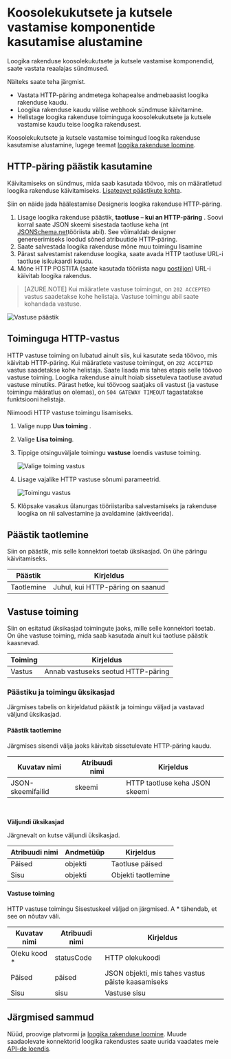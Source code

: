 <properties
    pageTitle="Kasutage koosolekukutsete ja kutsele vastamise toimingud | Microsoft Azure'i"
    description="Koosolekukutsete ja kutsele vastamise päästik ja toimingu Azure loogika rakenduse ülevaade"
    services=""
    documentationCenter=""
    authors="jeffhollan"
    manager="erikre"
    editor=""
    tags="connectors"/>

<tags
   ms.service="logic-apps"
   ms.devlang="na"
   ms.topic="article"
   ms.tgt_pltfrm="na"
   ms.workload="na"
   ms.date="07/18/2016"
   ms.author="jehollan"/>

# <a name="get-started-with-the-request-and-response-components"></a>Koosolekukutsete ja kutsele vastamise komponentide kasutamise alustamine

Loogika rakenduse koosolekukutsete ja kutsele vastamise komponendid, saate vastata reaalajas sündmused.

Näiteks saate teha järgmist.

- Vastata HTTP-päring andmetega kohapealse andmebaasist loogika rakenduse kaudu.
- Loogika rakenduse kaudu välise webhook sündmuse käivitamine.
- Helistage loogika rakenduse toiminguga koosolekukutsete ja kutsele vastamise kaudu teise loogika rakendusest.

Koosolekukutsete ja kutsele vastamise toimingud loogika rakenduse kasutamise alustamine, lugege teemat [loogika rakenduse loomine](../app-service-logic/app-service-logic-create-a-logic-app.md).

## <a name="use-the-http-request-trigger"></a>HTTP-päring päästik kasutamine

Käivitamiseks on sündmus, mida saab kasutada töövoo, mis on määratletud loogika rakenduse käivitamiseks. [Lisateavet päästikute kohta](connectors-overview.md).

Siin on näide jada häälestamise Designeris loogika rakenduse HTTP-päring.

1. Lisage loogika rakenduse päästik, **taotluse – kui an HTTP-päring** . Soovi korral saate JSON skeemi sisestada taotluse keha (nt [JSONSchema.net](http://jsonschema.net)tööriista abil). See võimaldab designer genereerimiseks loodud sõned atribuutide HTTP-päring.
2. Saate salvestada loogika rakenduse mõne muu toimingu lisamine
3. Pärast salvestamist rakenduse loogika, saate avada HTTP taotluse URL-i taotluse isikukaardi kaudu.
4. Mõne HTTP POSTITA (saate kasutada tööriista nagu [postiljon](https://www.getpostman.com/)) URL-i käivitab loogika rakendus.

>[AZURE.NOTE] Kui määratlete vastuse toimingut, on `202 ACCEPTED` vastus saadetakse kohe helistaja. Vastuse toimingu abil saate kohandada vastuse.

![Vastuse päästik](./media/connectors-native-reqres/using-trigger.png)

## <a name="use-the-http-response-action"></a>Toiminguga HTTP-vastus

HTTP vastuse toiming on lubatud ainult siis, kui kasutate seda töövoo, mis käivitab HTTP-päring. Kui määratlete vastuse toimingut, on `202 ACCEPTED` vastus saadetakse kohe helistaja.  Saate lisada mis tahes etapis selle töövoo vastuse toiming. Loogika rakenduse ainult hoiab sissetuleva taotluse avatud vastuse minutiks.  Pärast hetke, kui töövoog saatjaks oli vastust (ja vastuse toimingu määratlus on olemas), on `504 GATEWAY TIMEOUT` tagastatakse funktsiooni helistaja.

Niimoodi HTTP vastuse toimingu lisamiseks.

1. Valige nupp **Uus toiming** .
2. Valige **Lisa toiming**.
3. Tippige otsinguväljale toimingu **vastuse** loendis vastuse toiming.

    ![Valige toiming vastus](./media/connectors-native-reqres/using-action-1.png)

4. Lisage vajalike HTTP vastuse sõnumi parameetrid.

    ![Toimingu vastus](./media/connectors-native-reqres/using-action-2.png)

5. Klõpsake vasakus ülanurgas tööriistariba salvestamiseks ja rakenduse loogika on nii salvestamine ja avaldamine (aktiveerida).

## <a name="request-trigger"></a>Päästik taotlemine

Siin on päästik, mis selle konnektori toetab üksikasjad. On ühe päringu käivitamiseks.

|Päästik|Kirjeldus|
|---|---|
|Taotlemine|Juhul, kui HTTP-päring on saanud|

## <a name="response-action"></a>Vastuse toiming

Siin on esitatud üksikasjad toimingute jaoks, mille selle konnektori toetab. On ühe vastuse toiming, mida saab kasutada ainult kui taotluse päästik kaasnevad.

|Toiming|Kirjeldus|
|---|---|
|Vastus|Annab vastuseks seotud HTTP-päring|

### <a name="trigger-and-action-details"></a>Päästiku ja toimingu üksikasjad

Järgmises tabelis on kirjeldatud päästik ja toimingu väljad ja vastavad väljund üksikasjad.

#### <a name="request-trigger"></a>Päästik taotlemine
Järgmises sisendi välja jaoks käivitab sissetulevate HTTP-päring kaudu.

|Kuvatav nimi|Atribuudi nimi|Kirjeldus|
|---|---|---|
|JSON-skeemifailid|skeemi|HTTP taotluse keha JSON skeemi|
<br>

**Väljundi üksikasjad**

Järgnevalt on kutse väljundi üksikasjad.

|Atribuudi nimi|Andmetüüp|Kirjeldus|
|---|---|---|
|Päised|objekti|Taotluse päised|
|Sisu|objekti|Objekti taotlemine|

#### <a name="response-action"></a>Vastuse toiming

HTTP vastuse toimingu Sisestuskeel väljad on järgmised. A * tähendab, et see on nõutav väli.

|Kuvatav nimi|Atribuudi nimi|Kirjeldus|
|---|---|---|
|Oleku kood *|statusCode|HTTP olekukoodi|
|Päised|päised|JSON objekti, mis tahes vastus päiste kaasamiseks|
|Sisu|sisu|Vastuse sisu|

## <a name="next-steps"></a>Järgmised sammud

Nüüd, proovige platvormi ja [loogika rakenduse loomine](../app-service-logic/app-service-logic-create-a-logic-app.md). Muude saadaolevate konnektorid loogika rakendustes saate uurida vaadates meie [API-de loendis](apis-list.md).
